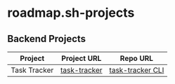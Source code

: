 # roadmap.sh-projects

## Backend Projects
| Project | Project URL | Repo URL |
| ------- | ----------- | -------- |
| Task Tracker | [task-tracker](https://roadmap.sh/projects/task-tracker) | [task-tracker CLI](https://github.com/jidalgo11/roadmap.sh-projects/tree/master/backend-projects/task-tracker) |